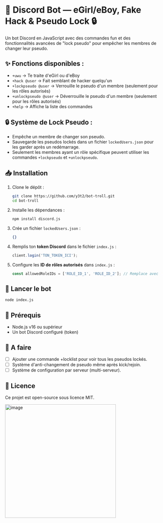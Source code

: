 # 💫 Discord Bot — eGirl/eBoy, Fake Hack & Pseudo Lock 🔒

Un bot Discord en JavaScript avec des commandes fun et des fonctionnalités avancées de "lock pseudo" pour empêcher les membres de changer leur pseudo.

## ✨ Fonctions disponibles :
- `+uwu` → Te traite d'eGirl ou d'eBoy
- `+hack @user` → Fait semblant de hacker quelqu'un
- `+lockpseudo @user` → Verrouille le pseudo d'un membre (seulement pour les rôles autorisés)
- `+unlockpseudo @user` → Déverrouille le pseudo d'un membre (seulement pour les rôles autorisés)
- `+help` → Affiche la liste des commandes

## 🔒 Système de Lock Pseudo :
- Empêche un membre de changer son pseudo.
- Sauvegarde les pseudos lockés dans un fichier `lockedUsers.json` pour les garder après un redémarrage.
- Seulement les membres ayant un rôle spécifique peuvent utiliser les commandes `+lockpseudo` et `+unlockpseudo`.

## 📥 Installation

1. Clone le dépôt :
    ```bash
    git clone https://github.com/y3t2/bot-troll.git
    cd bot-troll
    ```

2. Installe les dépendances :
    ```bash
    npm install discord.js
    ```

3. Crée un fichier `lockedUsers.json` :
    ```json
    {}
    ```

4. Remplis ton **token Discord** dans le fichier `index.js` :
    ```js
    client.login('TON_TOKEN_ICI');
    ```

5. Configure les **ID de rôles autorisés** dans `index.js` :
    ```js
    const allowedRoleIDs = ['ROLE_ID_1', 'ROLE_ID_2']; // Remplace avec les vrais IDs de tes rôles
    ```

## 🚀 Lancer le bot
```bash
node index.js
```

## 📄 Prérequis
- Node.js v16 ou supérieur
- Un bot Discord configuré (token)

## 📝 A faire
- [ ] Ajouter une commande +locklist pour voir tous les pseudos lockés.
- [ ] Système d'anti-changement de pseudo même après kick/rejoin.
- [ ] Système de configuration par serveur (multi-serveur).

## 📜 Licence
Ce projet est open-source sous licence MIT.

<img width="364" height="373" alt="image" src="https://github.com/user-attachments/assets/12482019-65c9-48d4-8eaf-e7681af7b413" /> 
